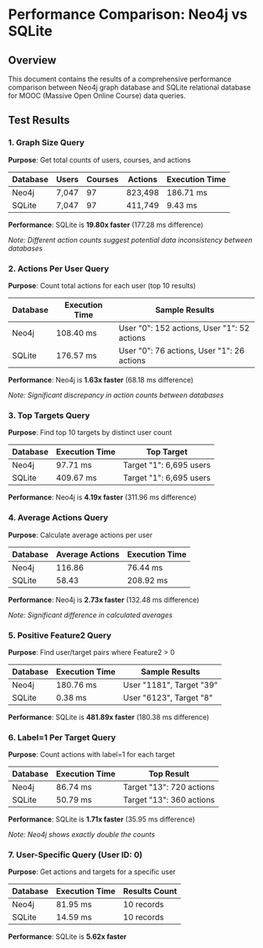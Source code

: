 # Performance Comparison: Neo4j vs SQLite

## Overview
This document contains the results of a comprehensive performance comparison between Neo4j graph database and SQLite relational database for MOOC (Massive Open Online Course) data queries.

## Test Results

### 1. Graph Size Query
**Purpose**: Get total counts of users, courses, and actions

| Database | Users | Courses | Actions | Execution Time |
|----------|-------|---------|---------|----------------|
| Neo4j    | 7,047 | 97      | 823,498 | 186.71 ms      |
| SQLite   | 7,047 | 97      | 411,749 | 9.43 ms        |

**Performance**: SQLite is **19.80x faster** (177.28 ms difference)

*Note: Different action counts suggest potential data inconsistency between databases*

### 2. Actions Per User Query
**Purpose**: Count total actions for each user (top 10 results)

| Database | Execution Time | Sample Results |
|----------|----------------|----------------|
| Neo4j    | 108.40 ms      | User "0": 152 actions, User "1": 52 actions |
| SQLite   | 176.57 ms      | User "0": 76 actions, User "1": 26 actions |

**Performance**: Neo4j is **1.63x faster** (68.18 ms difference)

*Note: Significant discrepancy in action counts between databases*

### 3. Top Targets Query
**Purpose**: Find top 10 targets by distinct user count

| Database | Execution Time | Top Target |
|----------|----------------|------------|
| Neo4j    | 97.71 ms       | Target "1": 6,695 users |
| SQLite   | 409.67 ms      | Target "1": 6,695 users |

**Performance**: Neo4j is **4.19x faster** (311.96 ms difference)

### 4. Average Actions Query
**Purpose**: Calculate average actions per user

| Database | Average Actions | Execution Time |
|----------|----------------|----------------|
| Neo4j    | 116.86         | 76.44 ms       |
| SQLite   | 58.43          | 208.92 ms      |

**Performance**: Neo4j is **2.73x faster** (132.48 ms difference)

*Note: Significant difference in calculated averages*

### 5. Positive Feature2 Query
**Purpose**: Find user/target pairs where Feature2 > 0

| Database | Execution Time | Sample Results |
|----------|----------------|----------------|
| Neo4j    | 180.76 ms      | User "1181", Target "39" |
| SQLite   | 0.38 ms        | User "6123", Target "8" |

**Performance**: SQLite is **481.89x faster** (180.38 ms difference)

### 6. Label=1 Per Target Query
**Purpose**: Count actions with label=1 for each target

| Database | Execution Time | Top Result |
|----------|----------------|------------|
| Neo4j    | 86.74 ms       | Target "13": 720 actions |
| SQLite   | 50.79 ms       | Target "13": 360 actions |

**Performance**: SQLite is **1.71x faster** (35.95 ms difference)

*Note: Neo4j shows exactly double the counts*

### 7. User-Specific Query (User ID: 0)
**Purpose**: Get actions and targets for a specific user

| Database | Execution Time | Results Count |
|----------|----------------|---------------|
| Neo4j    | 81.95 ms       | 10 records    |
| SQLite   | 14.59 ms       | 10 records    |

**Performance**: SQLite is **5.62x faster**